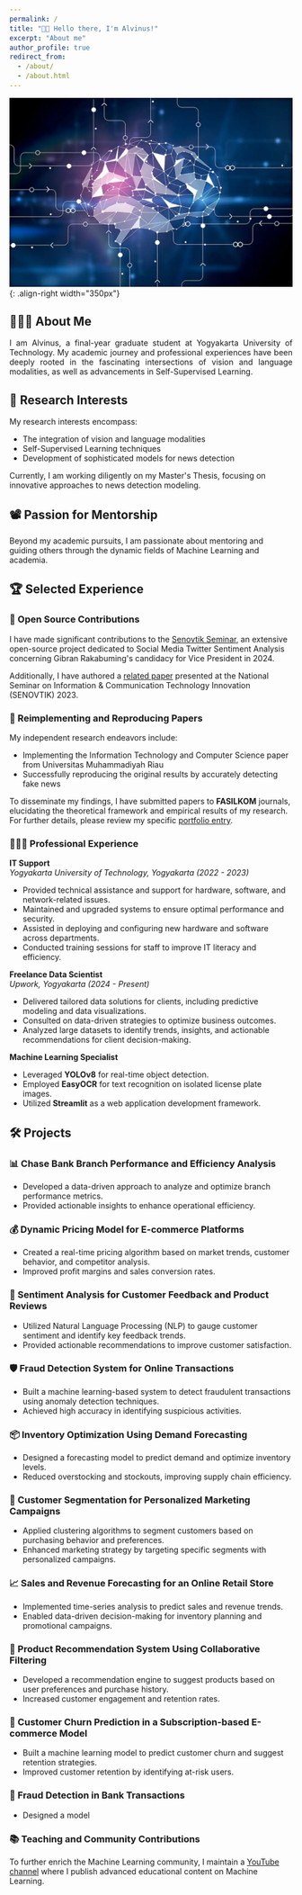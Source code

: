 ```yaml
---
permalink: /
title: "👋🏼 Hello there, I'm Alvinus!"
excerpt: "About me"
author_profile: true
redirect_from: 
  - /about/
  - /about.html
---
```


![Illustration](images/tech_image1.png){: .align-right width="350px"}

## 👨🏻‍💻 About Me

<p style="text-align: justify;">
I am Alvinus, a final-year graduate student at Yogyakarta University of Technology. My academic journey and professional experiences have been deeply rooted in the fascinating intersections of vision and language modalities, as well as advancements in Self-Supervised Learning.
</p>

## 🔬 Research Interests

My research interests encompass:
- The integration of vision and language modalities
- Self-Supervised Learning techniques
- Development of sophisticated models for news detection

Currently, I am working diligently on my Master's Thesis, focusing on innovative approaches to news detection modeling.

## 📽️ Passion for Mentorship

Beyond my academic pursuits, I am passionate about mentoring and guiding others through the dynamic fields of Machine Learning and academia.

## 🏆 Selected Experience

### 🤖 Open Source Contributions

I have made significant contributions to the [Senovtik Seminar](https://sinovik.menpan.go.id/), an extensive open-source project dedicated to Social Media Twitter Sentiment Analysis concerning Gibran Rakabuming's candidacy for Vice President in 2024.

Additionally, I have authored a [related paper](https://v1nusss.github.io/alvinus-cardova.github.io/publications/) presented at the National Seminar on Information & Communication Technology Innovation (SENOVTIK) 2023.

### 📜 Reimplementing and Reproducing Papers

My independent research endeavors include:
- Implementing the Information Technology and Computer Science paper from Universitas Muhammadiyah Riau
- Successfully reproducing the original results by accurately detecting fake news

To disseminate my findings, I have submitted papers to **FASILKOM** journals, elucidating the theoretical framework and empirical results of my research. For further details, please review my specific [portfolio entry](https://v1nusss.github.io/alvinus-cardova.github.io/portfolio/).

### 👨🏻‍💼 Professional Experience

**IT Support**  
*Yogyakarta University of Technology, Yogyakarta (2022 - 2023)*  
- Provided technical assistance and support for hardware, software, and network-related issues.  
- Maintained and upgraded systems to ensure optimal performance and security.  
- Assisted in deploying and configuring new hardware and software across departments.  
- Conducted training sessions for staff to improve IT literacy and efficiency.  

**Freelance Data Scientist**  
*Upwork, Yogyakarta (2024 - Present)*  
- Delivered tailored data solutions for clients, including predictive modeling and data visualizations.  
- Consulted on data-driven strategies to optimize business outcomes.  
- Analyzed large datasets to identify trends, insights, and actionable recommendations for client decision-making.  

**Machine Learning Specialist**  
- Leveraged **YOLOv8** for real-time object detection.  
- Employed **EasyOCR** for text recognition on isolated license plate images.  
- Utilized **Streamlit** as a web application development framework.  

## 🛠️ Projects

### 📊 Chase Bank Branch Performance and Efficiency Analysis  
- Developed a data-driven approach to analyze and optimize branch performance metrics.  
- Provided actionable insights to enhance operational efficiency.  

### 💰 Dynamic Pricing Model for E-commerce Platforms  
- Created a real-time pricing algorithm based on market trends, customer behavior, and competitor analysis.  
- Improved profit margins and sales conversion rates.  

### 📝 Sentiment Analysis for Customer Feedback and Product Reviews  
- Utilized Natural Language Processing (NLP) to gauge customer sentiment and identify key feedback trends.  
- Provided actionable recommendations to improve customer satisfaction.  

### 🛡️ Fraud Detection System for Online Transactions  
- Built a machine learning-based system to detect fraudulent transactions using anomaly detection techniques.  
- Achieved high accuracy in identifying suspicious activities.  

### 📦 Inventory Optimization Using Demand Forecasting  
- Designed a forecasting model to predict demand and optimize inventory levels.  
- Reduced overstocking and stockouts, improving supply chain efficiency.  

### 👥 Customer Segmentation for Personalized Marketing Campaigns  
- Applied clustering algorithms to segment customers based on purchasing behavior and preferences.  
- Enhanced marketing strategy by targeting specific segments with personalized campaigns.  

### 📈 Sales and Revenue Forecasting for an Online Retail Store  
- Implemented time-series analysis to predict sales and revenue trends.  
- Enabled data-driven decision-making for inventory planning and promotional campaigns.  

### 🛒 Product Recommendation System Using Collaborative Filtering  
- Developed a recommendation engine to suggest products based on user preferences and purchase history.  
- Increased customer engagement and retention rates.  

### 🔄 Customer Churn Prediction in a Subscription-based E-commerce Model  
- Built a machine learning model to predict customer churn and suggest retention strategies.  
- Improved customer retention by identifying at-risk users.  

### 🏦 Fraud Detection in Bank Transactions  
- Designed a model

### 📚 Teaching and Community Contributions

To further enrich the Machine Learning community, I maintain a [YouTube channel](https://www.youtube.com/@alvinuscardova9407) where I publish advanced educational content on Machine Learning.

